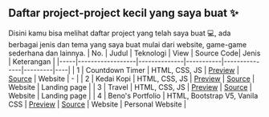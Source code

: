 ## Daftar project-project kecil yang saya buat ✨
Disini kamu bisa melihat daftar project yang telah saya buat 💻, ada berbagai jenis dan tema yang saya buat mulai dari website, game-game sederhana dan lainnya.
| No. | Judul | Teknologi | View | Source Code| Jenis | Keterangan |
|-----|------------------|--------------|-----------|---------------|---------|----|
| 1 | Countdown Timer | HTML, CSS, JS | <a href="https://countdown-timer-iambeno.vercel.app/">Preview</a> | <a href="https://github.com/iambeno1/Mini-Projects-Web/tree/main/My%20Projects/Countdown%20Timer">Source<a/> | Website | - |
| 2 | Kedai Kopi | HTML, CSS, JS | <a href="https://kedai-kopi-iambeno.vercel.app/">Preview</a> | <a href="https://github.com/iambeno1/Mini-Projects-Web/tree/main/My%20Projects/Kedai%20Kopi">Source<a/> | Website | Landing page |
| 3 | Travel | HTML, CSS, JS | <a href="https://travel-lilac-three.vercel.app/">Preview</a> | <a href="https://github.com/iambeno1/Mini-Projects-Web/tree/main/My%20Projects/Travel">Source<a/> | Website | Landing page |
| 4 | Beno's Portfolio | HTML, Bootstrap V5, Vanila CSS | <a href="https://beno-portfolio.vercel.app/">Preview</a> | <a href="https://github.com/iambeno1/My-Projects/tree/working/My%20Projects/Beno's%20Portfolio">Source<a/> | Website | Personal Website |
